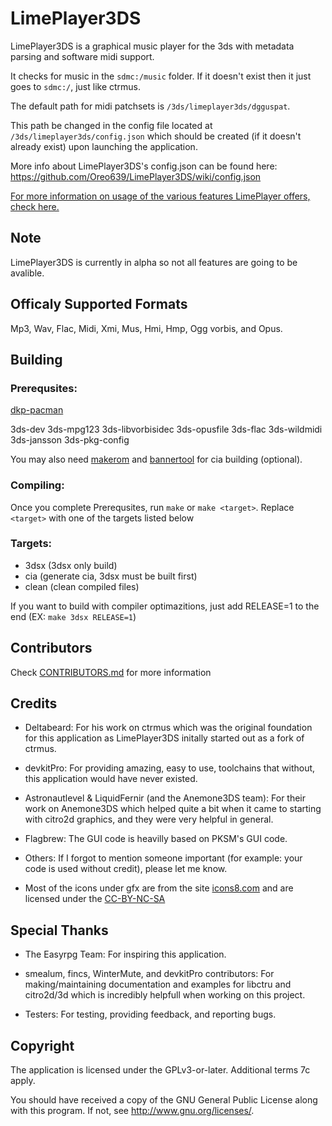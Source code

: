 # LimePlayer3DS
LimePlayer3DS is a graphical music player for the 3ds with metadata parsing and software midi support.

It checks for music in the `sdmc:/music` folder. If it doesn't exist then it just goes to `sdmc:/`, just like ctrmus. 

The default path for midi patchsets is `/3ds/limeplayer3ds/dgguspat`.

This path be changed in the config file located at `/3ds/limeplayer3ds/config.json` which should be created (if it doesn't already exist) upon launching the application.

More info about LimePlayer3DS's config.json can be found here: <br/>
https://github.com/Oreo639/LimePlayer3DS/wiki/config.json

[For more information on usage of the various features LimePlayer offers, check here.](https://github.com/Oreo639/LimePlayer3DS/wiki)

## Note
LimePlayer3DS is currently in alpha so not all features are going to be avalible.

## Officaly Supported Formats
Mp3, Wav, Flac, Midi, Xmi, Mus, Hmi, Hmp, Ogg vorbis, and Opus.

## Building
### Prerequsites:
[dkp-pacman](https://devkitpro.org/wiki/devkitPro_pacman)

3ds-dev 3ds-mpg123 3ds-libvorbisidec 3ds-opusfile 3ds-flac 3ds-wildmidi 3ds-jansson 3ds-pkg-config

You may also need [makerom](https://github.com/profi200/Project_CTR) and [bannertool](https://github.com/Steveice10/bannertool/) for cia building (optional).

### Compiling:
Once you complete Prerequsites, run `make` or `make <target>`. Replace `<target>` with one of the targets listed below

### Targets:
+ 3dsx (3dsx only build)
+ cia (generate cia, 3dsx must be built first)
+ clean (clean compiled files)

If you want to build with compiler optimazitions, just add RELEASE=1 to the end (EX: `make 3dsx RELEASE=1`)

## Contributors
Check [CONTRIBUTORS.md](CONTRIBUTORS.md) for more information

## Credits
+ Deltabeard: For his work on ctrmus which was the original foundation for this application as LimePlayer3DS initally started out as a fork of ctrmus.

+ devkitPro: For providing amazing, easy to use, toolchains that without, this application would have never existed.

+ Astronautlevel & LiquidFernir (and the Anemone3DS team): For their work on Anemone3DS which helped quite a bit when it came to starting with citro2d graphics, and they were very helpful in general.

+ Flagbrew: The GUI code is heavilly based on PKSM's GUI code.

+ Others: If I forgot to mention someone important (for example: your code is used without credit), please let me know.

+ Most of the icons under gfx are from the site [icons8.com](https://icons8.com) and are licensed under the [CC-BY-NC-SA](https://creativecommons.org/licenses/by-nc-sa/3.0/)

## Special Thanks
+ The Easyrpg Team: For inspiring this application.

+ smealum, fincs, WinterMute, and devkitPro contributors: For making/maintaining documentation and examples for libctru and citro2d/3d which is incredibly helpfull when working on this project.

+ Testers: For testing, providing feedback, and reporting bugs.

## Copyright
The application is licensed under the GPLv3-or-later. Additional terms 7c apply.

You should have received a copy of the GNU General Public License along with this program.  If not, see <http://www.gnu.org/licenses/>.
